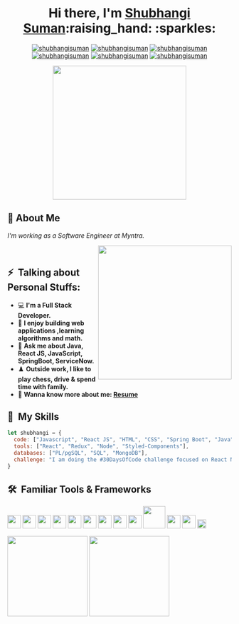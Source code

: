 <meta name="viewport" content="width=device-width, initial-scale=1.0, minimum-scale=1.0">
<!-- <h1 align="center">Hi there, I'm Shubhangi Suman :raising_hand: :sparkles:</h1> -->
<h1 align="center">Hi there, I'm <a href="https://drive.google.com/file/d/1WGJLSuiodNb4O7Dwqtxxx2csjhmh-ETU/view">Shubhangi Suman</a>:raising_hand: :sparkles:</h1>
<p align="center">
<a href="https://www.linkedin.com/in/shubhangi-suman-b50811148/" target="blank"><img src="https://img.shields.io/badge/-LinkedIn-0e76a8?style=flat-square&logo=Linkedin&logoColor=white" alt="shubhangisuman"/></a> 
<a href="https://leetcode.com/Shubhangi0812/" target="blank"><img src="https://img.shields.io/badge/-Leetcode-orange?style=flat-square&logo=leetcode&logoColor=white" alt="shubhangisuman"/></a>
<a href="https://auth.geeksforgeeks.org/user/shubh0812/profile" target="blank"><img src="https://img.shields.io/badge/-GeeksForGeeks-308d46?style=flat-square&logo=geeksforgeeks&logoColor=white" alt="shubhangisuman"/></a>
<a href="https://codepen.io/shubsuman/pens/popular" target="blank"><img src="https://img.shields.io/badge/-Codepen-000000?style=flat-square&logo=codepen&logoColor=white" alt="shubhangisuman"/></a>
<a href="https://www.codechef.com/users/shubh_0812" target="blank"><img src="https://img.shields.io/badge/-CodeChef-CA6F1E?style=flat-square&logo=Codechef&logoColor=white" alt="shubhangisuman"/></a>
<a href="mailto:shubhangisuman0812@gmail.com" target="blank"><img src="https://img.shields.io/badge/-Gmail-red?style=flat-square&logo=gmail&logoColor=white" alt="shubhangisuman"/></a>
</p>
<p align="center"> <img src="https://res.cloudinary.com/practicaldev/image/fetch/s--zNqcSN_E--/c_imagga_scale,f_auto,fl_progressive,h_900,q_66,w_1600/https://dev-to-uploads.s3.amazonaws.com/i/2ciu6mo6r9x9zyverc10.gif" width="300"></p>


## :wave: About Me 
<p><em>I'm working as a Software Engineer at Myntra.</em></p>
<img align='right' src="https://resultpediabd.com/wp-content/uploads/2019/08/me.gif" width="300"><br>

## ⚡ &nbsp;Talking about Personal Stuffs:
- 💻 **I'm a Full Stack Developer.**
- 🚀 **I enjoy building web applications ,learning algorithms and math.**
- 💬 **Ask me about Java, React JS, JavaScript, SpringBoot, ServiceNow.**
- ♟️ **Outside work, I like to play chess, drive & spend time with family.**
- 📝 **Wanna know more about me: [Resume](https://drive.google.com/file/d/1WGJLSuiodNb4O7Dwqtxxx2csjhmh-ETU/view)**



<!-- [![Linkedin Badge](https://img.shields.io/badge/-LinkedIn-0e76a8?style=flat-square&logo=Linkedin&logoColor=white)](https://www.linkedin.com/in/shubhangi-suman-b50811148/)
[![Leetcode Badge](https://img.shields.io/badge/-Leetcode-orange?style=flat-square&logo=leetcode&logoColor=white)](https://leetcode.com/Shubhangi0812/)
[![GFG Badge](https://img.shields.io/badge/-GeeksForGeeks-308d46?style=flat-square&logo=geeksforgeeks&logoColor=white)](https://auth.geeksforgeeks.org/user/shubh0812/profile)
[![CodePen Badge](https://img.shields.io/badge/-Codepen-000000?style=flat-square&logo=codepen&logoColor=white)](https://codepen.io/shubsuman/pens/popular)
[![CodeChef Badge](https://img.shields.io/badge/-CodeChef-CA6F1E?style=flat-square&logo=Codechef&logoColor=white)](https://www.codechef.com/users/shubh_0812)
[![Gmail Badge](https://img.shields.io/badge/-Gmail-red?style=flat-square&logo=gmail&logoColor=white)](mailto:shubhangisuman0812@gmail.com) -->


## 🚀 &nbsp;My Skills

  ```javascript
let shubhangi = {
    code: ["Javascript", "React JS", "HTML", "CSS", "Spring Boot", "Java"],
    tools: ["React", "Redux", "Node", "Styled-Components"],
    databases: ["PL/pgSQL", "SQL", "MongoDB"],
    challenge: "I am doing the #30DaysOfCode challenge focused on React Native"
}
```
## 🛠 &nbsp;Familiar Tools & Frameworks
<p>
<img src="https://idroot.us/wp-content/uploads/2019/04/intellij-logo.png" width="30">
<img src="https://confluence.jetbrains.com/download/thumbnails/51943829/WebStorm_400x400_Twitter_logo_white.png?version=1&modificationDate=1451316090000&api=v2" width="30">
<img src="https://img.icons8.com/color/452/visual-studio-code-2019.png" width="30">
<img src="https://static.tildacdn.com/tild3061-6661-4632-b639-316134306538/postman.png" width="30">
<img src="https://material-ui.com/static/logo.png" width="30">
<img src="https://e7.pngegg.com/pngimages/914/758/png-clipart-computer-icons-logo-github-github-logo-logo-computer-program-thumbnail.png" width="30">
<img src="https://www.postgresql.org/media/img/about/press/elephant.png" width="30">
<img src="https://seeklogo.com/images/N/nodejs-logo-FBE122E377-seeklogo.com.png" width="30">
<img src="https://www.pngitem.com/pimgs/m/664-6644509_icon-react-js-logo-hd-png-download.png" width="30">
<img src="https://gocode.colorado.gov/wp-content/uploads/2020/11/MongoDB-sm-logo.gif" width="50">
<img src="https://p.kindpng.com/picc/s/171-1718046_javascript-programming-language-logo-hd-png-download.png" width="30">
<img src="https://upload.wikimedia.org/wikipedia/commons/thumb/6/61/HTML5_logo_and_wordmark.svg/1200px-HTML5_logo_and_wordmark.svg.png" width="30">
<img src="https://upload.wikimedia.org/wikipedia/commons/thumb/d/d5/CSS3_logo_and_wordmark.svg/1200px-CSS3_logo_and_wordmark.svg.png" width="20">
</p>
<p><img height="180em" src="https://github-readme-stats.vercel.app/api?username=shubhangisuman&show_icons=true&theme=prussian&hide_border=false&&count_private=true&include_all_commits=true" />
<img height="180em" src="https://github-readme-stats.vercel.app/api/top-langs/?username=shubhangisuman&show_icons=true&theme=prussian&hide_border=true&layout=compact&langs_count=8"/>
</p>
